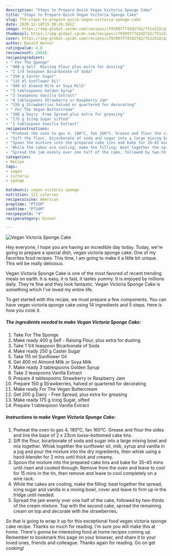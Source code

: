```yaml
---
description: "Steps to Prepare Quick Vegan Victoria Sponge Cake"
title: "Steps to Prepare Quick Vegan Victoria Sponge Cake"
slug: 774-steps-to-prepare-quick-vegan-victoria-sponge-cake
date: 2020-12-18T15:38:29.581Z
image: https://img-global.cpcdn.com/recipes/cf93997f743d27d2/751x532cq70/vegan-victoria-sponge-cake-recipe-main-photo.jpg
thumbnail: https://img-global.cpcdn.com/recipes/cf93997f743d27d2/751x532cq70/vegan-victoria-sponge-cake-recipe-main-photo.jpg
cover: https://img-global.cpcdn.com/recipes/cf93997f743d27d2/751x532cq70/vegan-victoria-sponge-cake-recipe-main-photo.jpg
author: Donald Warner
ratingvalue: 4.8
reviewcount: 24816
recipeingredient:
- " For The Sponge"
- "400 g Self  Raising Flour plus extra for dusting"
- "1 1/4 teaspoon Bicarbonate of Soda"
- "250 g Caster Sugar"
- "115 ml Sunflower Oil"
- "400 ml Almond Milk or Soya Milk"
- "3 tablespoons Golden Syrup"
- "2 teaspoons Vanilla Extract"
- "4 tablespoons Strawberry or Raspberry Jam"
- "150 g Strawberries halved or quartered for decorating"
- " For The Vegan Buttercream"
- "200 g Dairy  Free Spread plus extra for greasing"
- "175 g Icing Sugar sifted"
- "1 tablespoon Vanilla Extract"
recipeinstructions:
- "Preheat the oven to gas 4, 180°C, fan 160°C. Grease and flour the sides and line the base of 2 x 23cm loose-bottomed cake tins."
- "Sift the flour, bicarbonate of soda and sugar into a large mixing bowl and mix together. Whisk together the sunflower oil, milk, syrup and vanilla in a jug and pour the mixture into the dry ingredients, then whisk using a hand-blender for 2 mins until thick and creamy."
- "Spoon the mixture into the prepared cake tins and bake for 35–45 mins until risen and cooked through. Remove from the oven and leave to cool for 15 mins in the tin, then remove and leave to cool completely on a wire rack."
- "While the cakes are cooling, make the filling: beat together the spread, icing sugar and vanilla in a mixing bowl, cover and leave to firm up in the fridge until needed."
- "Spread the jam evenly over one half of the cake, followed by two-thirds of the cream mixture. Top with the second cake, spread the remaining cream on top and decorate with the strawberries."
categories:
- Recipe
tags:
- vegan
- victoria
- sponge

katakunci: vegan victoria sponge 
nutrition: 111 calories
recipecuisine: American
preptime: "PT15M"
cooktime: "PT34M"
recipeyield: "4"
recipecategory: Dinner

---
```



![Vegan Victoria Sponge Cake](https://img-global.cpcdn.com/recipes/cf93997f743d27d2/751x532cq70/vegan-victoria-sponge-cake-recipe-main-photo.jpg)

Hey everyone, I hope you are having an incredible day today. Today, we're going to prepare a special dish, vegan victoria sponge cake. One of my favorites food recipes. This time, I am going to make it a little bit unique. This will be really delicious.



Vegan Victoria Sponge Cake is one of the most favored of recent trending meals on earth. It is easy, it is fast, it tastes yummy. It is enjoyed by millions daily. They're fine and they look fantastic. Vegan Victoria Sponge Cake is something which I've loved my entire life.


To get started with this recipe, we must prepare a few components. You can have vegan victoria sponge cake using 14 ingredients and 5 steps. Here is how you cook it.

<!--inarticleads1-->

##### The ingredients needed to make Vegan Victoria Sponge Cake:

1. Take  For The Sponge
1. Make ready 400 g Self - Raising Flour, plus extra for dusting
1. Take 1 1/4 teaspoon Bicarbonate of Soda
1. Make ready 250 g Caster Sugar
1. Take 115 ml Sunflower Oil
1. Get 400 ml Almond Milk or Soya Milk
1. Make ready 3 tablespoons Golden Syrup
1. Take 2 teaspoons Vanilla Extract
1. Prepare 4 tablespoons Strawberry or Raspberry Jam
1. Prepare 150 g Strawberries, halved or quartered for decorating
1. Make ready  For The Vegan Buttercream
1. Get 200 g Dairy - Free Spread, plus extra for greasing
1. Make ready 175 g Icing Sugar, sifted
1. Prepare 1 tablespoon Vanilla Extract




<!--inarticleads2-->

##### Instructions to make Vegan Victoria Sponge Cake:

1. Preheat the oven to gas 4, 180°C, fan 160°C. Grease and flour the sides and line the base of 2 x 23cm loose-bottomed cake tins.
1. Sift the flour, bicarbonate of soda and sugar into a large mixing bowl and mix together. Whisk together the sunflower oil, milk, syrup and vanilla in a jug and pour the mixture into the dry ingredients, then whisk using a hand-blender for 2 mins until thick and creamy.
1. Spoon the mixture into the prepared cake tins and bake for 35–45 mins until risen and cooked through. Remove from the oven and leave to cool for 15 mins in the tin, then remove and leave to cool completely on a wire rack.
1. While the cakes are cooling, make the filling: beat together the spread, icing sugar and vanilla in a mixing bowl, cover and leave to firm up in the fridge until needed.
1. Spread the jam evenly over one half of the cake, followed by two-thirds of the cream mixture. Top with the second cake, spread the remaining cream on top and decorate with the strawberries.




So that is going to wrap it up for this exceptional food vegan victoria sponge cake recipe. Thanks so much for reading. I'm sure you will make this at home. There's gonna be interesting food at home recipes coming up. Remember to bookmark this page on your browser, and share it to your loved ones, friends and colleague. Thanks again for reading. Go on get cooking!
